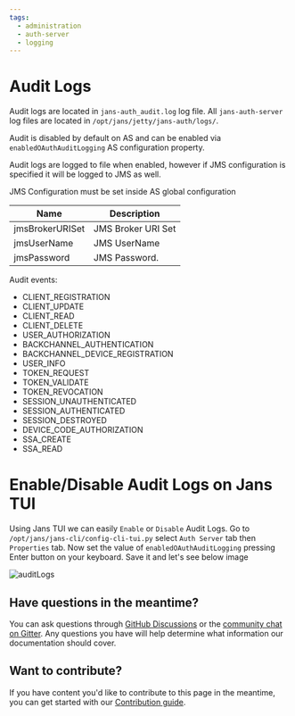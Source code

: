 ```yaml
---
tags:
  - administration
  - auth-server
  - logging
---
```


# Audit Logs

Audit logs are located in `jans-auth_audit.log` log file.
All `jans-auth-server` log files are located in `/opt/jans/jetty/jans-auth/logs/`.
 
Audit is disabled by default on AS and can be enabled via `enabledOAuthAuditLogging` AS configuration property.

Audit logs are logged to file when enabled, however if JMS configuration is specified it will be logged to JMS as well.

JMS Configuration must be set inside AS global configuration

| Name            | Description         |  
|---------------- |---------------------|  
|jmsBrokerURISet  | JMS Broker URI Set  |
|jmsUserName      | JMS UserName        |  
|jmsPassword      | JMS Password.       |  

Audit events: 
- CLIENT_REGISTRATION
- CLIENT_UPDATE
- CLIENT_READ
- CLIENT_DELETE
- USER_AUTHORIZATION
- BACKCHANNEL_AUTHENTICATION
- BACKCHANNEL_DEVICE_REGISTRATION
- USER_INFO
- TOKEN_REQUEST
- TOKEN_VALIDATE
- TOKEN_REVOCATION
- SESSION_UNAUTHENTICATED
- SESSION_AUTHENTICATED
- SESSION_DESTROYED
- DEVICE_CODE_AUTHORIZATION
- SSA_CREATE
- SSA_READ 


# Enable/Disable Audit Logs on Jans TUI
Using Jans TUI we can easily `Enable` or `Disable` Audit Logs. Go to `/opt/jans/jans-cli/config-cli-tui.py` select `Auth Server` tab then `Properties` tab. Now set the value of  `enabledOAuthAuditLogging` pressing Enter button on your keyboard. Save it and let's see below image 

![auditLogs](https://github.com/JanssenProject/jans/assets/43112579/2bf87258-083c-47f5-bce5-13285582ec4b)

## Have questions in the meantime?

You can ask questions through [GitHub Discussions](https://github.com/JanssenProject/jans/discussions) or the [community chat on Gitter](https://gitter.im/JanssenProject/Lobby). Any questions you have will help determine what information our documentation should cover.

## Want to contribute?

If you have content you'd like to contribute to this page in the meantime, you can get started with our [Contribution guide](https://docs.jans.io/head/CONTRIBUTING/).